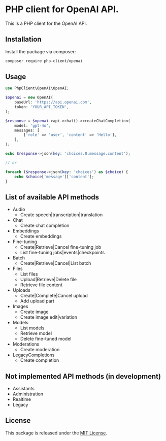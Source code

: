# PHP client for OpenAI API.

This is a PHP client for the OpenAI API.

## Installation

Install the package via composer:

```bash
composer require php-client/openai
```

## Usage

```php
use PhpClient\OpenAI\OpenAI;

$openai = new OpenAI(
    baseUrl: 'https://api.openai.com',
    token: 'YOUR_API_TOKEN',
);

$response = $openai->api->chat()->createChatCompletion(
    model: 'gpt-4o',
    messages: [
        ['role' => 'user', 'content' => 'Hello'],
    ],
);

echo $response->json(key: 'choices.0.message.content');

// or

foreach ($response->json(key: 'choices') as $choice) {
    echo $choice['message']['content'];
}

```

## List of available API methods

- Audio
    - Create speech|transcription|translation
- Chat
    - Create chat completion
- Embeddings
    - Create embeddings
- Fine-tuning
    - Create|Retrieve|Cancel fine-tuning job
    - List fine-tuning jobs|events|checkpoints
- Batch
    - Create|Retrieve|Cancel|List batch
- Files
    - List files
    - Upload|Retrieve|Delete file
    - Retrieve file content
- Uploads
    - Create|Complete|Cancel upload
    - Add upload part
- Images
    - Create image
    - Create image edit|variation
- Models
    - List models
    - Retrieve model
    - Delete fine-tuned model
- Moderations
    - Create moderation
- LegacyCompletions
    - Create completion

## Not implemented API methods (in development)

- Assistants
- Administration
- Realtime
- Legacy

## License

This package is released under the [MIT License](LICENSE.md).
